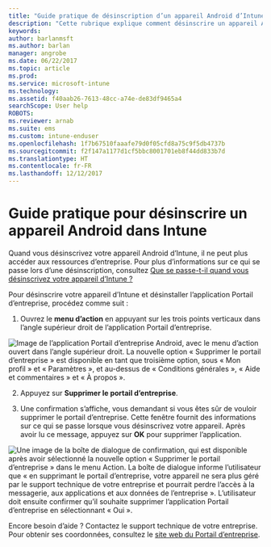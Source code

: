 ```yaml
---
title: "Guide pratique de désinscription d’un appareil Android d’Intune | Microsoft Docs"
description: "Cette rubrique explique comment désinscrire un appareil Android d’Intune"
keywords: 
author: barlanmsft
ms.author: barlan
manager: angrobe
ms.date: 06/22/2017
ms.topic: article
ms.prod: 
ms.service: microsoft-intune
ms.technology: 
ms.assetid: f40aab26-7613-48cc-a74e-de83df9465a4
searchScope: User help
ROBOTS: 
ms.reviewer: arnab
ms.suite: ems
ms.custom: intune-enduser
ms.openlocfilehash: 1f7b67510faaafe79d0f05cfd8a75c9f5db4737b
ms.sourcegitcommit: f2f147a1177d1cf5bbc8001701eb8f44dd833b7d
ms.translationtype: HT
ms.contentlocale: fr-FR
ms.lasthandoff: 12/12/2017
---
```

# <a name="how-to-unenroll-your-android-device-from-intune"></a>Guide pratique pour désinscrire un appareil Android dans Intune

Quand vous désinscrivez votre appareil Android d’Intune, il ne peut plus accéder aux ressources d’entreprise.  Pour plus d’informations sur ce qui se passe lors d’une désinscription, consultez [Que se passe-t-il quand vous désinscrivez votre appareil d’Intune ?](what-happens-if-you-unenroll-your-device-from-intune-android.md)

Pour désinscrire votre appareil d’Intune et désinstaller l’application Portail d’entreprise, procédez comme suit :

1. Ouvrez le **menu d’action** en appuyant sur les trois points verticaux dans l’angle supérieur droit de l’application Portail d’entreprise. 

  ![Image de l’application Portail d’entreprise Android, avec le menu d’action ouvert dans l’angle supérieur droit. La nouvelle option « Supprimer le portail d’entreprise » est disponible en tant que troisième option, sous « Mon profil » et « Paramètres », et au-dessus de « Conditions générales », « Aide et commentaires » et « À propos ».](./media/android_remove_cp_menu_action_after_1705.png)

2. Appuyez sur **Supprimer le portail d’entreprise**.

3. Une confirmation s’affiche, vous demandant si vous êtes sûr de vouloir supprimer le portail d’entreprise. Cette fenêtre fournit des informations sur ce qui se passe lorsque vous désinscrivez votre appareil. Après avoir lu ce message, appuyez sur **OK** pour supprimer l’application. 

  ![Une image de la boîte de dialogue de confirmation, qui est disponible après avoir sélectionné la nouvelle option « Supprimer le portail d’entreprise » dans le menu Action. La boîte de dialogue informe l’utilisateur que « en supprimant le portail d’entreprise, votre appareil ne sera plus géré par le support technique de votre entreprise et pourrait perdre l’accès à la messagerie, aux applications et aux données de l’entreprise ». L’utilisateur doit ensuite confirmer qu’il souhaite supprimer l’application Portail d’entreprise en sélectionnant « Oui ».](./media/android_remove_cp_menu_confirmation_after_1705.png)

Encore besoin d’aide ? Contactez le support technique de votre entreprise. Pour obtenir ses coordonnées, consultez le [site web du Portail d’entreprise](https://portal.manage.microsoft.com#HelpDeskDialog).
